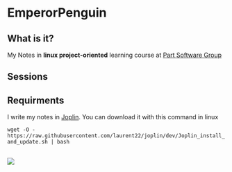# EmperorPenguin
## What is it?
My Notes in **linux project-oriented** learning course at [Part Software Group](https://www.partsoftware.com/)
## Sessions


## Requirments
I write my notes in [Joplin](https://joplinapp.org/). You can download it with this command in linux

`wget -O - https://raw.githubusercontent.com/laurent22/joplin/dev/Joplin_install_and_update.sh | bash`

## 
![](https://partsoftware.com:5000/images/cf302d4f-6029-4605-adcc-71835e6a0ddf.jpg)
